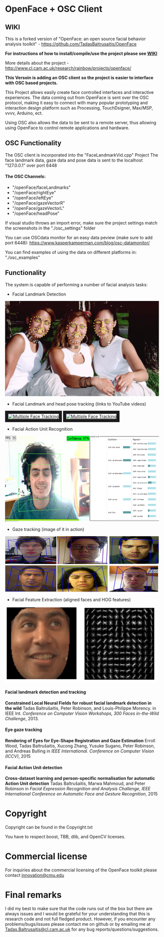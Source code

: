 # OpenFace + OSC Client

## WIKI
This is a forked version of "OpenFace: an open source facial behavior analysis toolkit" - https://github.com/TadasBaltrusaitis/OpenFace

**For instructions of how to install/compile/use the project please see [WIKI](https://github.com/TadasBaltrusaitis/OpenFace/wiki)**

More details about the project - http://www.cl.cam.ac.uk/research/rainbow/projects/openface/

**This Versoin is adding an OSC client so the project is easier to interface with OSC based projects.**

This Project allows easily create face controlled interfaces and interactive experiences. The data coming out from OpenFace is sent over the OSC protocol, making it easy to connect with many popular prototyping and interaction design platform such as Processing, TouchDsigner, Max/MSP, vvvv, Arduino, ect.

Using OSC also allows the data to be sent to a remote server, thus allowing using OpenFace to control remote applications and hardware.

## OSC Functionality

The OSC client is incorporated into the "FaceLandmarkVid.cpp" Project
The face landmark data, gaze data and pose data is sent to the localhost "127.0.0.1"
over port 6448

#### The OSC Channels:

- "/openFace/faceLandmarks"
- "/openFace/rightEye"
- "/openFace/leftEye"
- "/openFace/gazeVectorR"
- "/openFace/gazeVectorL"
- "/openFace/headPose"

If visual studio throws an import error, make sure the project settings match the screenshots in the "./osc_settings" folder

You can use OSCdata monitor for an easy data peview (make sure to add port 6448): https://www.kasperkamperman.com/blog/osc-datamonitor/

You can find examples of using the data on different platforms in: "./osc_examples"

## Functionality

The system is capable of performing a number of facial analysis tasks:

- Facial Landmark Detection

![Sample facial landmark detection image](https://github.com/TadasBaltrusaitis/OpenFace/blob/master/imgs/multi_face_img.png)

- Facial Landmark and head pose tracking (links to YouTube videos)

<a href="https://www.youtube.com/watch?v=V7rV0uy7heQ" target="_blank"><img src="http://img.youtube.com/vi/V7rV0uy7heQ/0.jpg" alt="Multiple Face Tracking" width="240" height="180" border="10" /></a>
<a href="https://www.youtube.com/watch?v=vYOa8Pif5lY" target="_blank"><img src="http://img.youtube.com/vi/vYOa8Pif5lY/0.jpg" alt="Multiple Face Tracking" width="240" height="180" border="10" /></a>

- Facial Action Unit Recognition

<img src="https://github.com/TadasBaltrusaitis/OpenFace/blob/master/imgs/au_sample.png" height="280" width="600" >

- Gaze tracking (image of it in action)

<img src="https://github.com/TadasBaltrusaitis/OpenFace/blob/master/imgs/gaze_ex.png" height="182" width="600" >

- Facial Feature Extraction (aligned faces and HOG features)

![Sample aligned face and HOG image](https://github.com/TadasBaltrusaitis/OpenFace/blob/master/imgs/appearance.png)

#### Facial landmark detection and tracking

**Constrained Local Neural Fields for robust facial landmark detection in the wild**
Tadas Baltrušaitis, Peter Robinson, and Louis-Philippe Morency. 
in IEEE Int. *Conference on Computer Vision Workshops, 300 Faces in-the-Wild Challenge*, 2013.  

#### Eye gaze tracking

**Rendering of Eyes for Eye-Shape Registration and Gaze Estimation**
Erroll Wood, Tadas Baltrušaitis, Xucong Zhang, Yusuke Sugano, Peter Robinson, and Andreas Bulling 
in *IEEE International. Conference on Computer Vision (ICCV)*,  2015 

#### Facial Action Unit detection

**Cross-dataset learning and person-specific normalisation for automatic Action Unit detection**
Tadas Baltrušaitis, Marwa Mahmoud, and Peter Robinson 
in *Facial Expression Recognition and Analysis Challenge*, 
*IEEE International Conference on Automatic Face and Gesture Recognition*, 2015 

# Copyright

Copyright can be found in the Copyright.txt

You have to respect boost, TBB, dlib, and OpenCV licenses.

# Commercial license

For inquiries about the commercial licensing of the OpenFace toolkit please contact innovation@cmu.edu

# Final remarks

I did my best to make sure that the code runs out of the box but there are always issues and I would be grateful for your understanding that this is research code and not full fledged product. However, if you encounter any problems/bugs/issues please contact me on github or by emailing me at Tadas.Baltrusaitis@cl.cam.ac.uk for any bug reports/questions/suggestions. 

